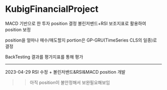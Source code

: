 # KubigFinancialProject

MACD 기반으로 한 투자 position 결정
볼린저밴드+RSI 보조지표로 활용하여 position 보정

position을 얼마나 매수/매도할지 portion은 GP-GRU(TimeSeries CLS의 일종)로 결정

BackTesting 결과를 평가지표를 통해 평가

----
2023-04-29
RSI 수정 + 볼린저밴드&RSI&MACD position 개발
>> 아직 position이 불안정해서 보완필요해보임
